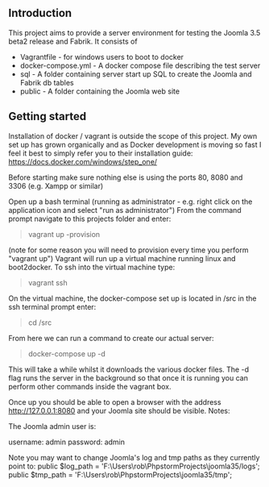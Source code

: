 Introduction
-------------

This project aims to provide a server environment for testing the Joomla 3.5 beta2 release and Fabrik. It consists of

* Vagrantfile - for windows users to boot to docker
* docker-compose.yml - A docker compose file describing the test server
* sql - A folder containing server start up SQL to create the Joomla and Fabrik db tables
* public - A folder containing the Joomla web site

Getting started
---------------

Installation of docker / vagrant is outside the scope of this project. My own set up has grown organically and 
as Docker development is moving so fast I feel it best to simply refer you to their installation guide:
https://docs.docker.com/windows/step_one/

Before starting make sure nothing else is using the ports 80, 8080 and 3306 (e.g. Xampp or similar)

Open up a bash terminal (running as administrator - e.g. right click on the application icon and select "run as administrator")
From the command prompt navigate to this projects folder and enter:

> vagrant up -provision

(note for some reason you will need to provision every time you perform "vagrant up")
Vagrant will run up a virtual machine running linux and boot2docker. To ssh into the virtual machine type:

> vagrant ssh

On the virtual machine, the docker-compose set up is located in /src in the ssh terminal prompt enter:
 
> cd /src
 
From here we can run a command to create our actual server:

> docker-compose up -d

This will take a while whilst it downloads the various docker files. The -d flag runs the server in the background so that once it is
running you can perform other commands inside the vagrant box.

Once up you should be able to open a browser with the address http://127.0.0.1:8080 and your Joomla site should be visible.
Notes:

The Joomla admin user is:

username: admin
password: admin

Note you may want to change Joomla's log and tmp paths as they currently point to:
public $log_path = 'F:\\Users\\rob\\PhpstormProjects\\joomla35/logs';
public $tmp_path = 'F:\\Users\\rob\\PhpstormProjects\\joomla35/tmp';

